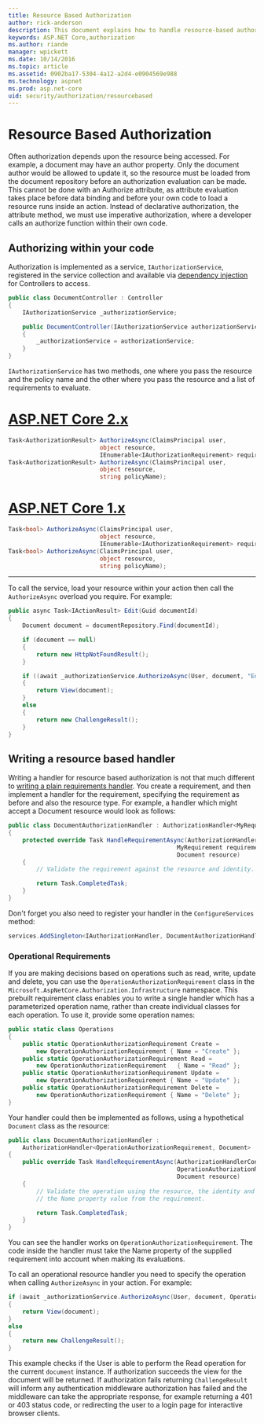 ```yaml
---
title: Resource Based Authorization
author: rick-anderson
description: This document explains how to handle resource-based authorization in ASP.NET Core when an Authorize attribute won't suffice.
keywords: ASP.NET Core,authorization
ms.author: riande
manager: wpickett
ms.date: 10/14/2016
ms.topic: article
ms.assetid: 0902ba17-5304-4a12-a2d4-e0904569e988
ms.technology: aspnet
ms.prod: asp.net-core
uid: security/authorization/resourcebased
---
```

# Resource Based Authorization

<a name="security-authorization-resource-based"></a>

Often authorization depends upon the resource being accessed. For example, a document may have an author property. Only the document author would be allowed to update it, so the resource must be loaded from the document repository before an authorization evaluation can be made. This cannot be done with an Authorize attribute, as attribute evaluation takes place before data binding and before your own code to load a resource runs inside an action. Instead of declarative authorization, the attribute method, we must use imperative authorization, where a developer calls an authorize function within their own code.

## Authorizing within your code

Authorization is implemented as a service, `IAuthorizationService`, registered in the service collection and available via [dependency injection](../../fundamentals/dependency-injection.md#fundamentals-dependency-injection) for Controllers to access.

```csharp
public class DocumentController : Controller
{
    IAuthorizationService _authorizationService;

    public DocumentController(IAuthorizationService authorizationService)
    {
        _authorizationService = authorizationService;
    }
}
```

`IAuthorizationService` has two methods, one where you pass the resource and the policy name and the other where you pass the resource and a list of requirements to evaluate.

# [ASP.NET Core 2.x](#tab/aspnetcore2x)

```csharp
Task<AuthorizationResult> AuthorizeAsync(ClaimsPrincipal user,
                          object resource,
                          IEnumerable<IAuthorizationRequirement> requirements);
Task<AuthorizationResult> AuthorizeAsync(ClaimsPrincipal user,
                          object resource,
                          string policyName);
```

# [ASP.NET Core 1.x](#tab/aspnetcore1x)

```csharp
Task<bool> AuthorizeAsync(ClaimsPrincipal user,
                          object resource,
                          IEnumerable<IAuthorizationRequirement> requirements);
Task<bool> AuthorizeAsync(ClaimsPrincipal user,
                          object resource,
                          string policyName);
```

---

<a name="security-authorization-resource-based-imperative"></a>

To call the service, load your resource within your action then call the `AuthorizeAsync` overload you require. For example:

```csharp
public async Task<IActionResult> Edit(Guid documentId)
{
    Document document = documentRepository.Find(documentId);

    if (document == null)
    {
        return new HttpNotFoundResult();
    }

    if ((await _authorizationService.AuthorizeAsync(User, document, "EditPolicy")).Succeeded)
    {
        return View(document);
    }
    else
    {
        return new ChallengeResult();
    }
}
```

## Writing a resource based handler

Writing a handler for resource based authorization is not that much different to [writing a plain requirements handler](policies.md#security-authorization-policies-based-authorization-handler). You create a requirement, and then implement a handler for the requirement, specifying the requirement as before and also the resource type. For example, a handler which might accept a Document resource would look as follows:

```csharp
public class DocumentAuthorizationHandler : AuthorizationHandler<MyRequirement, Document>
{
    protected override Task HandleRequirementAsync(AuthorizationHandlerContext context,
                                                MyRequirement requirement,
                                                Document resource)
    {
        // Validate the requirement against the resource and identity.

        return Task.CompletedTask;
    }
}
```

Don't forget you also need to register your handler in the `ConfigureServices` method:

```csharp
services.AddSingleton<IAuthorizationHandler, DocumentAuthorizationHandler>();
```

### Operational Requirements

If you are making decisions based on operations such as read, write, update and delete, you can use the `OperationAuthorizationRequirement` class in the `Microsoft.AspNetCore.Authorization.Infrastructure` namespace. This prebuilt requirement class enables you to write a single handler which has a parameterized operation name, rather than create individual classes for each operation. To use it, provide some operation names:

```csharp
public static class Operations
{
    public static OperationAuthorizationRequirement Create =
        new OperationAuthorizationRequirement { Name = "Create" };
    public static OperationAuthorizationRequirement Read =
        new OperationAuthorizationRequirement   { Name = "Read" };
    public static OperationAuthorizationRequirement Update =
        new OperationAuthorizationRequirement { Name = "Update" };
    public static OperationAuthorizationRequirement Delete =
        new OperationAuthorizationRequirement { Name = "Delete" };
}
```

Your handler could then be implemented as follows, using a hypothetical `Document` class as the resource:

```csharp
public class DocumentAuthorizationHandler :
    AuthorizationHandler<OperationAuthorizationRequirement, Document>
{
    public override Task HandleRequirementAsync(AuthorizationHandlerContext context,
                                                OperationAuthorizationRequirement requirement,
                                                Document resource)
    {
        // Validate the operation using the resource, the identity and
        // the Name property value from the requirement.

        return Task.CompletedTask;
    }
}
```

You can see the handler works on `OperationAuthorizationRequirement`. The code inside the handler must take the Name property of the supplied requirement into account when making its evaluations.

To call an operational resource handler you need to specify the operation when calling `AuthorizeAsync` in your action. For example:

```csharp
if (await _authorizationService.AuthorizeAsync(User, document, Operations.Read))
{
    return View(document);
}
else
{
    return new ChallengeResult();
}
```

This example checks if the User is able to perform the Read operation for the current `document` instance. If authorization succeeds the view for the document will be returned. If authorization fails returning `ChallengeResult` will inform any authentication middleware authorization has failed and the middleware can take the appropriate response, for example returning a 401 or 403 status code, or redirecting the user to a login page for interactive browser clients.
